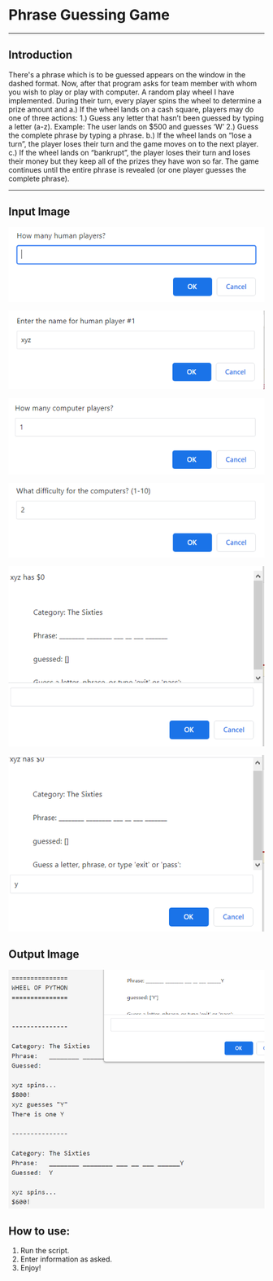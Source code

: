 # Phrase Guessing Game

***

## Introduction

There's a phrase which is to be guessed appears on the window in the dashed format. Now, after that program asks for team member with whom you wish to play or play with computer. A random play wheel I have implemented. During their turn, every player spins the wheel to determine a prize amount and
a.) If the wheel lands on a cash square, players may do one of three actions:
1.) Guess any letter that hasn’t been guessed by typing a letter (a-z). Example: The user lands on $500 and guesses ‘W’
2.) Guess the complete phrase by typing a phrase.
b.) If the wheel lands on “lose a turn”, the player loses their turn and the game moves on to the next player.
c.) If the wheel lands on “bankrupt”, the player loses their turn and loses their money but they keep all of the prizes they have won so far.
The game continues until the entire phrase is revealed (or one player guesses the complete phrase).

***
## Input Image

![](images\img1.PNG)

![](images\img2.PNG)

![](images\img3.PNG)

![](images\img4.PNG)

![](images\img5.PNG)

![](images\img6.PNG)

## Output Image

![](images\img7.PNG)
## How to use: 

1. Run the script.
1. Enter information as asked.
1. Enjoy!

